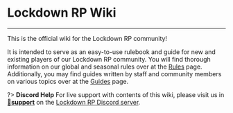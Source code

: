 # Lockdown RP Wiki

---

This is the official wiki for the Lockdown RP community!

It is intended to serve as an easy-to-use rulebook and guide for new and existing players of our Lockdown RP community.
You will find thorough information on our global and seasonal rules over at the [Rules](/rules/rules) page. Additionally,
you may find guides written by staff and community members on various topics over at the [Guides](/guides/getting-started) page.

?> **Discord Help**
For live support with contents of this wiki, please visit us in [**💬support**](https://discord.com/channels/929553323613368413/930115334529220679) on the [Lockdown RP Discord server](https://discord.gg/AyhJfGUGfU).
